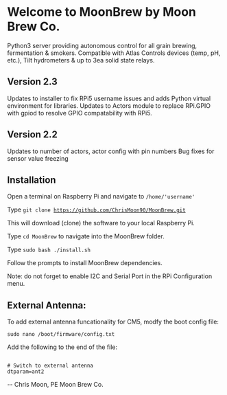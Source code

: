 # Welcome to MoonBrew by Moon Brew Co.

Python3 server providing autonomous control for all grain brewing, fermentation & smokers. Compatible with Atlas Controls devices (temp, pH, etc.), Tilt hydrometers & up to 3ea solid state relays.

## Version 2.3
Updates to installer to fix RPi5 username issues and adds Python virtual environment for libraries.
Updates to Actors module to replace RPi.GPIO with gpiod to resolve GPIO compatability with RPi5.

## Version 2.2
Updates to number of actors, actor config with pin numbers
Bug fixes for sensor value freezing

## Installation

Open a terminal on Raspberry Pi and navigate to <code>/home/'username'</code>

Type <code>git clone https://github.com/ChrisMoon90/MoonBrew.git</code>

This will download (clone) the software to your local Raspberry Pi.

Type <code>cd MoonBrew</code> to navigate into the MoonBrew folder.

Type <code>sudo bash ./install.sh</code>

Follow the prompts to install MoonBrew dependencies.

Note: do not forget to enable I2C and Serial Port in the RPi Configuration menu.


## External Antenna:

To add external antenna funcationality for CM5, modfy the boot config file:

<code>sudo nano /boot/firmware/config.txt</code>

Add the following to the end of the file:

<code>
# Switch to external antenna
dtparam=ant2
</code>


<!-- ## Misc Notes for Future Dev:

NEED THIS TO ADD pylibftdi TO SUPER USER:
sudo touch /etc/udev/rules.d/99-libftdi.rules
cd /etc/udev/rules.d
sudo nano 99-libftdi.rules
ADD:
SUBSYSTEMS=="usb", ATTRS{idVendor}=="0403", ATTRS{idProduct}=="6001", GROUP="dialout", MODE="0660"
SUBSYSTEMS=="usb", ATTRS{idVendor}=="0403", ATTRS{idProduct}=="6010", GROUP="dialout", MODE="0660"
SUBSYSTEMS=="usb", ATTRS{idVendor}=="0403", ATTRS{idProduct}=="6011", GROUP="dialout", MODE="0660"
SUBSYSTEMS=="usb", ATTRS{idVendor}=="0403", ATTRS{idProduct}=="6014", GROUP="dialout", MODE="0660"
SUBSYSTEMS=="usb", ATTRS{idVendor}=="0403", ATTRS{idProduct}=="6015", GROUP="dialout", MODE="0660"

May also need to do the following:
sudo usermod -aG dialout $USER
sudo reboot

NEED THIS TO ADD dbus_fast PATH TO SUPER USER:
sudo nano ~/.bashrc
ADD LINE: export PYTHONPATH=$PYTHONPATH:/usr/lib/python3.7/site-packages
source ~/.bashrc 
sudo visudo
ADD LINE: Defaults    env_keep += PYTHONPATH

NOT SURE IF I NEED THIS (ADDS PERMISSIONS TO P3.7 TO ACCESS fping?)
sudo setcap cap_net_raw+eip /usr/bin/python3.7

mkdir /home/pi/noip
cd /home/pi/noip
wget https://www.noip.com/client/linux/noip-duc-linux.tar.gz
tar vzxf noip-duc-linux.tar.gz
cd noip-2.1.9-1
sudo make
sudo make install
sudo /usr/local/bin/noip2
sudo noip2 ­-S -->

--  Chris Moon, PE
    Moon Brew Co.
